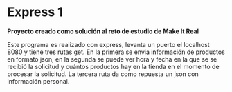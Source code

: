 # Express 1

**Proyecto creado como solución al reto de estudio de Make It Real**

Este programa es realizado con express, levanta un puerto el localhost 8080 y tiene tres rutas get. En la primera se envia información de productos en formato json, en la segunda se puede ver hora y fecha en la que se se recibió la solicitud y cuántos productos hay en la tienda en el momento de procesar la solicitud. La tercera ruta da como repuesta un json con información personal.